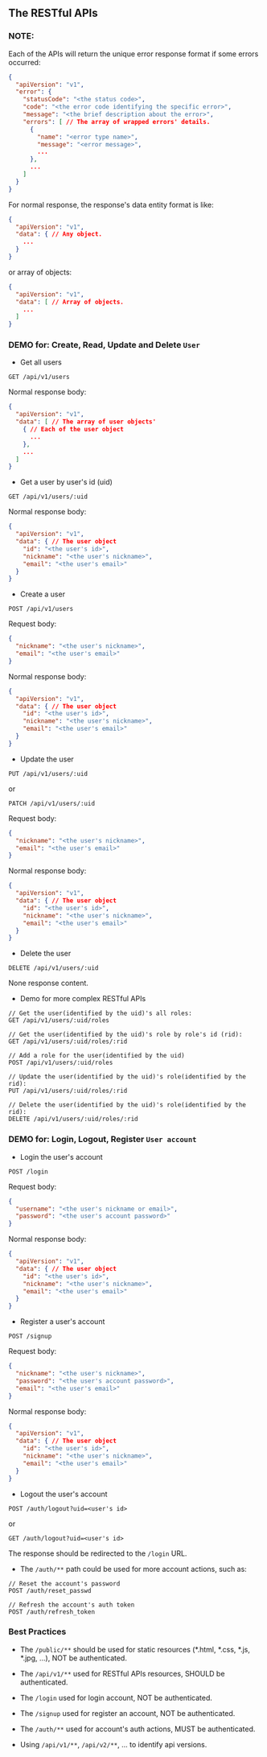 ## The RESTful APIs

### NOTE:

Each of the APIs will return the unique error response format if some errors occurred:

```json
{
  "apiVersion": "v1",
  "error": {
    "statusCode": "<the status code>",
    "code": "<the error code identifying the specific error>",
    "message": "<the brief description about the error>",
    "errors": [ // The array of wrapped errors' details.
      {
        "name": "<error type name>",
        "message": "<error message>",
        ...
      },
      ...
    ]
  }
}
```

For normal response, the response's data entity format is like:

```json
{
  "apiVersion": "v1",
  "data": { // Any object.
    ...
  }
}
```
or array of objects:

```json
{
  "apiVersion": "v1",
  "data": [ // Array of objects.
    ...
  ]
}
```

### DEMO for: Create, Read, Update and Delete `User`

* Get all users

```
GET /api/v1/users
```

Normal response body:

```json
{
  "apiVersion": "v1",
  "data": [ // The array of user objects'
    { // Each of the user object
      ...
    },
    ...
  ]
}
```

* Get a user by user's id (uid)

```
GET /api/v1/users/:uid
```

Normal response body:

```json
{
  "apiVersion": "v1",
  "data": { // The user object
    "id": "<the user's id>",
    "nickname": "<the user's nickname>",
    "email": "<the user's email>"
  }
}
```

* Create a user

```
POST /api/v1/users
```

Request body:

```json
{
  "nickname": "<the user's nickname>",
  "email": "<the user's email>"
}
```

Normal response body:

```json
{
  "apiVersion": "v1",
  "data": { // The user object
    "id": "<the user's id>",
    "nickname": "<the user's nickname>",
    "email": "<the user's email>"
  }
}
```

* Update the user

```
PUT /api/v1/users/:uid
```
or

```
PATCH /api/v1/users/:uid
```

Request body:

```json
{
  "nickname": "<the user's nickname>",
  "email": "<the user's email>"
}
```

Normal response body:

```json
{
  "apiVersion": "v1",
  "data": { // The user object
    "id": "<the user's id>",
    "nickname": "<the user's nickname>",
    "email": "<the user's email>"
  }
}
```

* Delete the user

```
DELETE /api/v1/users/:uid
```

None response content.

* Demo for more complex RESTful APIs

```
// Get the user(identified by the uid)'s all roles:
GET /api/v1/users/:uid/roles

// Get the user(identified by the uid)'s role by role's id (rid):
GET /api/v1/users/:uid/roles/:rid

// Add a role for the user(identified by the uid)
POST /api/v1/users/:uid/roles

// Update the user(identified by the uid)'s role(identified by the rid):
PUT /api/v1/users/:uid/roles/:rid

// Delete the user(identified by the uid)'s role(identified by the rid):
DELETE /api/v1/users/:uid/roles/:rid

```

### DEMO for: Login, Logout, Register `User account`

* Login the user's account

```
POST /login
```

Request body:

```json
{
  "username": "<the user's nickname or email>",
  "password": "<the user's account password>"
}
```

Normal response body:

```json
{
  "apiVersion": "v1",
  "data": { // The user object
    "id": "<the user's id>",
    "nickname": "<the user's nickname>",
    "email": "<the user's email>"
  }
}
```

* Register a user's account

```
POST /signup
```

Request body:

```json
{
  "nickname": "<the user's nickname>",
  "password": "<the user's account password>",
  "email": "<the user's email>"
}
```

Normal response body:

```json
{
  "apiVersion": "v1",
  "data": { // The user object
    "id": "<the user's id>",
    "nickname": "<the user's nickname>",
    "email": "<the user's email>"
  }
}
```

* Logout the user's account

```
POST /auth/logout?uid=<user's id>
```
or

```
GET /auth/logout?uid=<user's id>
```

The response should be redirected to the `/login` URL.

* The `/auth/**` path could be used for more account actions, such as:

```
// Reset the account's password
POST /auth/reset_passwd

// Refresh the account's auth token
POST /auth/refresh_token

```

### Best Practices

* The `/public/**` should be used for static resources (*.html, *.css, *.js, *.jpg, ...), NOT be authenticated.

* The `/api/v1/**` used for RESTful APIs resources, SHOULD be authenticated.

* The `/login` used for login account, NOT be authenticated.

* The `/signup` used for register an account, NOT be authenticated.

* The `/auth/**` used for account's auth actions, MUST be authenticated.

* Using `/api/v1/**`, `/api/v2/**`, ... to identify api versions.
